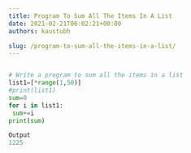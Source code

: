 ```yaml
---
title: Program To Sum All The Items In A List
date: 2021-02-21T06:02:21+00:00
authors: kaustubh

slug: /program-to-sum-all-the-items-in-a-list/
---
```

```python title="file.py"

# Write a program to sum all the items in a list
list1=[*range(1,50)]
#print(list1)
sum=0
for i in list1:
 sum+=i
print(sum)
```

```python title="file.py"
Output
1225
```